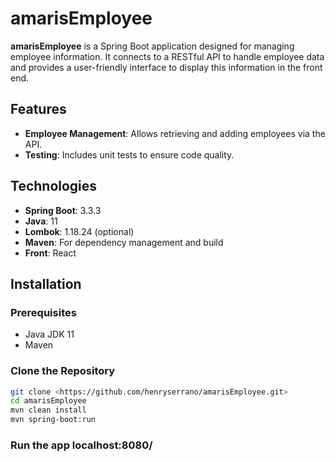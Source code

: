 # amarisEmployee

**amarisEmployee**  is a Spring Boot application designed for managing employee information. It connects to a RESTful API to handle employee data and provides a user-friendly interface to display this information in the front end.



## Features

- **Employee Management**: Allows retrieving and adding employees via the API.
- **Testing**: Includes unit tests to ensure code quality.

## Technologies

- **Spring Boot**: 3.3.3
- **Java**: 11
- **Lombok**: 1.18.24 (optional)
- **Maven**: For dependency management and build
- **Front**: React
## Installation

### Prerequisites

- Java JDK 11
- Maven

### Clone the Repository

```bash
git clone <https://github.com/henryserrano/amarisEmployee.git>
cd amarisEmployee
mvn clean install
mvn spring-boot:run
```
### Run the app localhost:8080/
